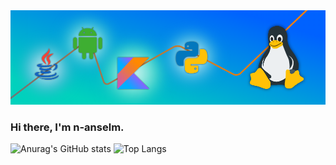 <img src="https://github.com/n-anselm/n-anselm/blob/main/res/GitHub%20Profile%20Header.png" title="Profile header" />

### Hi there, I'm n-anselm.

![Anurag's GitHub stats](https://github-readme-stats.vercel.app/api?username=n-anselm&bg_color=30,0062FF,00CCFF&title_color=fff&text_color=fff&border_radius=12)
![Top Langs](https://github-readme-stats.vercel.app/api/top-langs/?username=n-anselm&langs_count=5&title_color=fff&icon_color=0062FF&text_color=fff&bg_color=30,0062FF,00CCFF&border_radius=12)

<!--
<tr>
   <td>You are visitor</td>
   <td><img src="https://profile-counter.glitch.me/n-anselm/count.svg" alt="" /></td>
</tr>
-->

<!--
<p align="center"> 
  Visitor count<br>
  <img src="https://profile-counter.glitch.me/n-anselm/count.svg" />
</p>
-->

<!--
Here are some ideas to get you started:

- 🔭 I’m currently working on ...
- 🌱 I’m currently learning ...
- 👯 I’m looking to collaborate on ...
- 🤔 I’m looking for help with ...
- 💬 Ask me about ...
- 📫 How to reach me: ...
- 😄 Pronouns: ...
- ⚡ Fun fact: ...
-->
